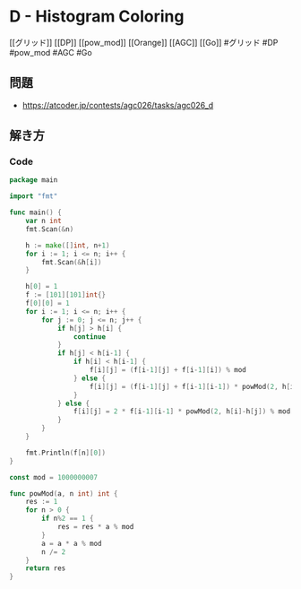 # D - Histogram Coloring
[[グリッド]] [[DP]] [[pow_mod]] [[Orange]] [[AGC]] [[Go]]
#グリッド #DP #pow_mod #AGC #Go 

## 問題
- https://atcoder.jp/contests/agc026/tasks/agc026_d

## 解き方
### Code
```go
package main

import "fmt"

func main() {
	var n int
	fmt.Scan(&n)

	h := make([]int, n+1)
	for i := 1; i <= n; i++ {
		fmt.Scan(&h[i])
	}

	h[0] = 1
	f := [101][101]int{}
	f[0][0] = 1
	for i := 1; i <= n; i++ {
		for j := 0; j <= n; j++ {
			if h[j] > h[i] {
				continue
			}
			if h[j] < h[i-1] {
				if h[i] < h[i-1] {
					f[i][j] = (f[i-1][j] + f[i-1][i]) % mod
				} else {
					f[i][j] = (f[i-1][j] + f[i-1][i-1]) * powMod(2, h[i]-h[i-1]) % mod
				}
			} else {
				f[i][j] = 2 * f[i-1][i-1] * powMod(2, h[i]-h[j]) % mod
			}
		}
	}

	fmt.Println(f[n][0])
}

const mod = 1000000007

func powMod(a, n int) int {
	res := 1
	for n > 0 {
		if n%2 == 1 {
			res = res * a % mod
		}
		a = a * a % mod
		n /= 2
	}
	return res
}
```